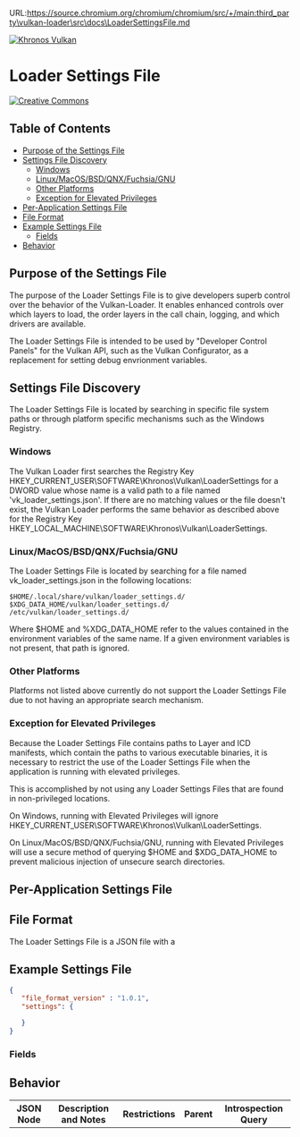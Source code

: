 URL:https://source.chromium.org/chromium/chromium/src/+/main:third_party\vulkan-loader\src\docs\LoaderSettingsFile.md
<!-- markdownlint-disable MD041 -->
[![Khronos Vulkan][1]][2]

[1]: https://vulkan.lunarg.com/img/Vulkan_100px_Dec16.png "https://www.khronos.org/vulkan/"
[2]: https://www.khronos.org/vulkan/

# Loader Settings File <!-- omit from toc -->

[![Creative Commons][3]][4]

<!-- Copyright &copy; 2025 LunarG, Inc. -->

[3]: https://i.creativecommons.org/l/by-nd/4.0/88x31.png "Creative Commons License"
[4]: https://creativecommons.org/licenses/by-nd/4.0/


## Table of Contents <!-- omit from toc -->

- [Purpose of the Settings File](#purpose-of-the-settings-file)
- [Settings File Discovery](#settings-file-discovery)
  - [Windows](#windows)
  - [Linux/MacOS/BSD/QNX/Fuchsia/GNU](#linuxmacosbsdqnxfuchsiagnu)
  - [Other Platforms](#other-platforms)
  - [Exception for Elevated Privileges](#exception-for-elevated-privileges)
- [Per-Application Settings File](#per-application-settings-file)
- [File Format](#file-format)
- [Example Settings File](#example-settings-file)
  - [Fields](#fields)
- [Behavior](#behavior)


## Purpose of the Settings File

The purpose of the Loader Settings File is to give developers superb control over the
behavior of the Vulkan-Loader.
It enables enhanced controls over which layers to load, the order layers in the call chain,
logging, and which drivers are available.

The Loader Settings File is intended to be used by "Developer Control Panels" for the Vulkan API, such as the Vulkan Configurator, as a replacement for setting debug envrionment variables.

## Settings File Discovery

The Loader Settings File is located by searching in specific file system paths or through
platform specific mechanisms such as the Windows Registry.

### Windows

The Vulkan Loader first searches the Registry Key  HKEY_CURRENT_USER\SOFTWARE\Khronos\Vulkan\LoaderSettings for a DWORD value whose name is
a valid path to a file named 'vk_loader_settings.json'.
If there are no matching values or the file doesn't exist, the Vulkan Loader performs the
same behavior as described above for the Registry Key  HKEY_LOCAL_MACHINE\SOFTWARE\Khronos\Vulkan\LoaderSettings.

### Linux/MacOS/BSD/QNX/Fuchsia/GNU

The Loader Settings File is located by searching for a file named vk_loader_settings.json in the following locations:

`$HOME/.local/share/vulkan/loader_settings.d/`
`$XDG_DATA_HOME/vulkan/loader_settings.d/`
`/etc/vulkan/loader_settings.d/`

Where $HOME and %XDG_DATA_HOME refer to the values contained in the environment variables of the same name.
If a given environment variables is not present, that path is ignored.

### Other Platforms

Platforms not listed above currently do not support the Loader Settings File due to not having an appropriate search mechanism.

### Exception for Elevated Privileges

Because the Loader Settings File contains paths to Layer and ICD manifests, which contain
the paths to various executable binaries, it is necessary to restrict the use of the Loader
Settings File when the application is running with elevated privileges.

This is accomplished by not using any Loader Settings Files that are found in non-privileged locations.

On Windows, running with Elevated Privileges will ignore HKEY_CURRENT_USER\SOFTWARE\Khronos\Vulkan\LoaderSettings.

On Linux/MacOS/BSD/QNX/Fuchsia/GNU, running with Elevated Privileges will use a secure method of querying $HOME and $XDG_DATA_HOME to prevent
malicious injection of unsecure search directories.

## Per-Application Settings File

## File Format

The Loader Settings File is a JSON file with a


## Example Settings File


```json
{
   "file_format_version" : "1.0.1",
   "settings": {

   }
}
```

### Fields

<table style="width:100%">
  <tr>
    <th>JSON Node</th>
    <th>Description and Notes</th>
    <th>Restrictions</th>
    <th>Parent</th>
    <th>Introspection Query</th>
  </tr>




## Behavior
